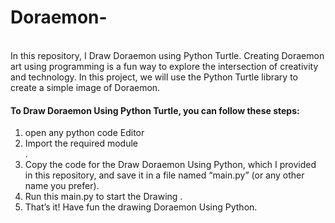 # Doraemon-
<br>
In this repository, I Draw Doraemon using Python Turtle. Creating Doraemon art using programming is a fun way to explore the intersection of creativity and technology. In this project, we will use the Python Turtle library to create a simple image of Doraemon. 
<br>
<h4>To Draw Doraemon Using Python Turtle, you can follow these steps:</h4>
<ol>
<li>open any python code Editor</li>
<li>Import  the required  module</li> .
<li>Copy the code for the Draw Doraemon Using Python, which I provided in this repository, and save it in a file named “main.py” (or any other name you prefer).</li>
<li>Run this  main.py to start the Drawing .</li>
<li>That’s it! Have fun the drawing Doraemon Using Python.</li>
</ol>
